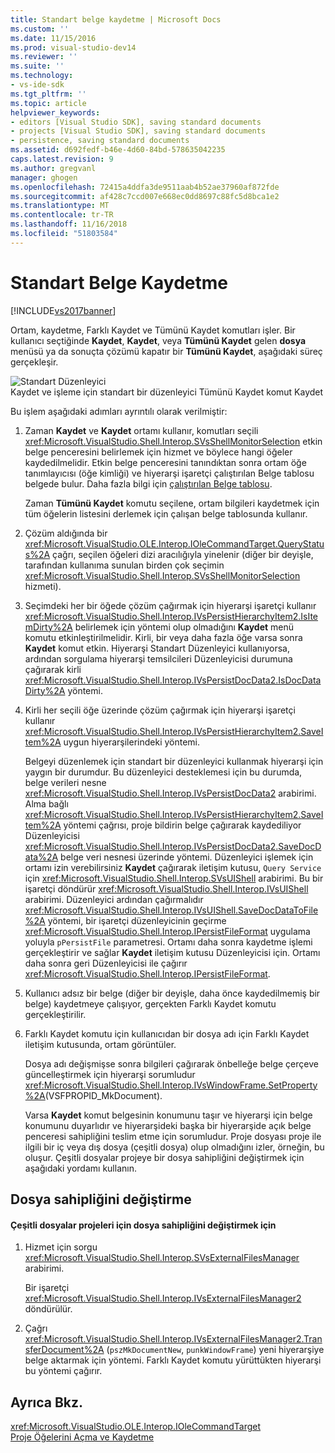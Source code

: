 ```yaml
---
title: Standart belge kaydetme | Microsoft Docs
ms.custom: ''
ms.date: 11/15/2016
ms.prod: visual-studio-dev14
ms.reviewer: ''
ms.suite: ''
ms.technology:
- vs-ide-sdk
ms.tgt_pltfrm: ''
ms.topic: article
helpviewer_keywords:
- editors [Visual Studio SDK], saving standard documents
- projects [Visual Studio SDK], saving standard documents
- persistence, saving standard documents
ms.assetid: d692fedf-b46e-4d60-84bd-578635042235
caps.latest.revision: 9
ms.author: gregvanl
manager: ghogen
ms.openlocfilehash: 72415a4ddfa3de9511aab4b52ae37960af872fde
ms.sourcegitcommit: af428c7ccd007e668ec0dd8697c88fc5d8bca1e2
ms.translationtype: MT
ms.contentlocale: tr-TR
ms.lasthandoff: 11/16/2018
ms.locfileid: "51803584"
---
```

# <a name="saving-a-standard-document"></a>Standart Belge Kaydetme
[!INCLUDE[vs2017banner](../../includes/vs2017banner.md)]

Ortam, kaydetme, Farklı Kaydet ve Tümünü Kaydet komutları işler. Bir kullanıcı seçtiğinde **Kaydet**, **Kaydet**, veya **Tümünü Kaydet** gelen **dosya** menüsü ya da sonuçta çözümü kapatır bir  **Tümünü Kaydet**, aşağıdaki süreç gerçekleşir.  
  
 ![Standart Düzenleyici](../../extensibility/internals/media/public.gif "genel")  
Kaydet ve işleme için standart bir düzenleyici Tümünü Kaydet komut Kaydet  
  
 Bu işlem aşağıdaki adımları ayrıntılı olarak verilmiştir:  
  
1. Zaman **Kaydet** ve **Kaydet** ortamı kullanır, komutları seçili <xref:Microsoft.VisualStudio.Shell.Interop.SVsShellMonitorSelection> etkin belge penceresini belirlemek için hizmet ve böylece hangi öğeler kaydedilmelidir. Etkin belge penceresini tanındıktan sonra ortam öğe tanımlayıcısı (öğe kimliği) ve hiyerarşi işaretçi çalıştırılan Belge tablosu belgede bulur. Daha fazla bilgi için [çalıştırılan Belge tablosu](../../extensibility/internals/running-document-table.md).  
  
    Zaman **Tümünü Kaydet** komutu seçilene, ortam bilgileri kaydetmek için tüm öğelerin listesini derlemek için çalışan belge tablosunda kullanır.  
  
2. Çözüm aldığında bir <xref:Microsoft.VisualStudio.OLE.Interop.IOleCommandTarget.QueryStatus%2A> çağrı, seçilen öğeleri dizi aracılığıyla yinelenir (diğer bir deyişle, tarafından kullanıma sunulan birden çok seçimin <xref:Microsoft.VisualStudio.Shell.Interop.SVsShellMonitorSelection> hizmeti).  
  
3. Seçimdeki her bir öğede çözüm çağırmak için hiyerarşi işaretçi kullanır <xref:Microsoft.VisualStudio.Shell.Interop.IVsPersistHierarchyItem2.IsItemDirty%2A> belirlemek için yöntemi olup olmadığını **Kaydet** menü komutu etkinleştirilmelidir. Kirli, bir veya daha fazla öğe varsa sonra **Kaydet** komut etkin. Hiyerarşi Standart Düzenleyici kullanıyorsa, ardından sorgulama hiyerarşi temsilcileri Düzenleyicisi durumuna çağırarak kirli <xref:Microsoft.VisualStudio.Shell.Interop.IVsPersistDocData2.IsDocDataDirty%2A> yöntemi.  
  
4. Kirli her seçili öğe üzerinde çözüm çağırmak için hiyerarşi işaretçi kullanır <xref:Microsoft.VisualStudio.Shell.Interop.IVsPersistHierarchyItem2.SaveItem%2A> uygun hiyerarşilerindeki yöntemi.  
  
    Belgeyi düzenlemek için standart bir düzenleyici kullanmak hiyerarşi için yaygın bir durumdur. Bu düzenleyici desteklemesi için bu durumda, belge verileri nesne <xref:Microsoft.VisualStudio.Shell.Interop.IVsPersistDocData2> arabirimi. Alma bağlı <xref:Microsoft.VisualStudio.Shell.Interop.IVsPersistHierarchyItem2.SaveItem%2A> yöntemi çağrısı, proje bildirin belge çağırarak kaydediliyor Düzenleyicisi <xref:Microsoft.VisualStudio.Shell.Interop.IVsPersistDocData2.SaveDocData%2A> belge veri nesnesi üzerinde yöntemi. Düzenleyici işlemek için ortamı izin verebilirsiniz **Kaydet** çağırarak iletişim kutusu, `Query Service` için <xref:Microsoft.VisualStudio.Shell.Interop.SVsUIShell> arabirimi. Bu bir işaretçi döndürür <xref:Microsoft.VisualStudio.Shell.Interop.IVsUIShell> arabirimi. Düzenleyici ardından çağırmalıdır <xref:Microsoft.VisualStudio.Shell.Interop.IVsUIShell.SaveDocDataToFile%2A> yöntemi, bir işaretçi düzenleyicinin geçirme <xref:Microsoft.VisualStudio.Shell.Interop.IPersistFileFormat> uygulama yoluyla `pPersistFile` parametresi. Ortamı daha sonra kaydetme işlemi gerçekleştirir ve sağlar **Kaydet** iletişim kutusu Düzenleyicisi için. Ortamı daha sonra geri Düzenleyicisi ile çağırır <xref:Microsoft.VisualStudio.Shell.Interop.IPersistFileFormat>.  
  
5. Kullanıcı adsız bir belge (diğer bir deyişle, daha önce kaydedilmemiş bir belge) kaydetmeye çalışıyor, gerçekten Farklı Kaydet komutu gerçekleştirilir.  
  
6. Farklı Kaydet komutu için kullanıcıdan bir dosya adı için Farklı Kaydet iletişim kutusunda, ortam görüntüler.  
  
    Dosya adı değişmişse sonra bilgileri çağırarak önbelleğe belge çerçeve güncelleştirmek için hiyerarşi sorumludur <xref:Microsoft.VisualStudio.Shell.Interop.IVsWindowFrame.SetProperty%2A>(VSFPROPID_MkDocument).  
  
   Varsa **Kaydet** komut belgesinin konumunu taşır ve hiyerarşi için belge konumunu duyarlıdır ve hiyerarşideki başka bir hiyerarşide açık belge penceresi sahipliğini teslim etme için sorumludur. Proje dosyası proje ile ilgili bir iç veya dış dosya (çeşitli dosya) olup olmadığını izler, örneğin, bu oluşur. Çeşitli dosyalar projeye bir dosya sahipliğini değiştirmek için aşağıdaki yordamı kullanın.  
  
## <a name="changing-file-ownership"></a>Dosya sahipliğini değiştirme  
  
#### <a name="to-change-file-ownership-to-the-miscellaneous-files-project"></a>Çeşitli dosyalar projeleri için dosya sahipliğini değiştirmek için  
  
1.  Hizmet için sorgu <xref:Microsoft.VisualStudio.Shell.Interop.SVsExternalFilesManager> arabirimi.  
  
     Bir işaretçi <xref:Microsoft.VisualStudio.Shell.Interop.IVsExternalFilesManager2> döndürülür.  
  
2.  Çağrı <xref:Microsoft.VisualStudio.Shell.Interop.IVsExternalFilesManager2.TransferDocument%2A> (`pszMkDocumentNew`, `punkWindowFrame`) yeni hiyerarşiye belge aktarmak için yöntemi. Farklı Kaydet komutu yürüttükten hiyerarşi bu yöntemi çağırır.  
  
## <a name="see-also"></a>Ayrıca Bkz.  
 <xref:Microsoft.VisualStudio.OLE.Interop.IOleCommandTarget>   
 [Proje Öğelerini Açma ve Kaydetme](../../extensibility/internals/opening-and-saving-project-items.md)

